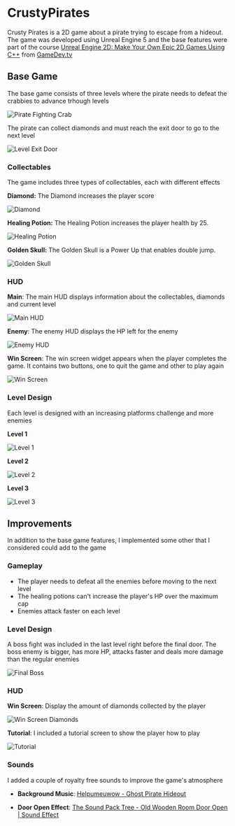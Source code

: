 # CrustyPirates
Crusty Pirates is a 2D game about a pirate trying to escape from a hideout. The game was developed using Unreal Engine 5 and the base features were part of the course [Unreal Engine 2D: Make Your Own Epic 2D Games Using C++](https://www.udemy.com/course/unreal-engine-2d/)
from [GameDev.tv](https://www.gamedev.tv)

## Base Game
The base game consists of three levels where the pirate needs to defeat the crabbies to advance trhough levels

![Pirate Fighting Crab](Docs/cp_1.png)

The pirate can collect diamonds and must reach the exit door to go to the next level

![Level Exit Door](Docs/cp_2.png)

### Collectables
The game includes three types of collectables, each with different effects

**Diamond:** The Diamond increases the player score

![Diamond](Docs/cp_collectable_1.png)

**Healing Potion:** The Healing Potion increases the player health by 25.

![Healing Potion](Docs/cp_collectable_2.png)

**Golden Skull:** The Golden Skull is a Power Up that enables double jump.

![Golden Skull](Docs/cp_collectable_3.png)

### HUD
**Main**: The main HUD displays information about the collectables, diamonds and current level

![Main HUD](Docs/cp_hud_1.png)

**Enemy**: The enemy HUD displays the HP left for the enemy

![Enemy HUD](Docs/cp_hud_2.png)

**Win Screen**: The win screen widget appears when the player completes the game. It contains two
buttons, one to quit the game and other to play again

![Win Screen](Docs/cp_hud_3.png)

### Level Design
Each level is designed with an increasing platforms challenge and more enemies

**Level 1**

![Level 1](Docs/cp_level_1.png)

**Level 2**

![Level 2](Docs/cp_level_2.png)

**Level 3**

![Level 3](Docs/cp_level_3.png)

## Improvements
In addition to the base game features, I implemented some other that I considered could add to the
game

### Gameplay
* The player needs to defeat all the enemies before moving to the next level
* The healing potions can't increase the player's HP over the maximum cap
* Enemies attack faster on each level

### Level Design
A boss fight was included in the last level right before the final door. The boss enemy is bigger, has more HP, attacks faster and deals more damage than the regular enemies

![Final Boss](Docs/cp_3.png)

### HUD
**Win Screen**: Display the amount of diamonds collected by the player

![Win Screen Diamonds](Docs/cp_hud_4.png)

**Tutorial**: I included a tutorial screen to show the player how to play

![Tutorial](Docs/cp_hud_5.png)

### Sounds
I added a couple of royalty free sounds to improve the game's atmosphere

- **Background Music**: [Helpumeuwow - Ghost Pirate Hideout](https://www.youtube.com/watch?v=WCbV_3hgwTI)

- **Door Open Effect**: [The Sound Pack Tree - Old Wooden Room Door Open | Sound Effect](https://www.youtube.com/watch?v=L7M9RAX9q6Q)
